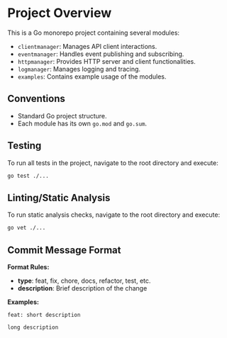 # Project Overview

This is a Go monorepo project containing several modules:

- `clientmanager`: Manages API client interactions.
- `eventmanager`: Handles event publishing and subscribing.
- `httpmanager`: Provides HTTP server and client functionalities.
- `logmanager`: Manages logging and tracing.
- `examples`: Contains example usage of the modules.

## Conventions

- Standard Go project structure.
- Each module has its own `go.mod` and `go.sum`.

## Testing

To run all tests in the project, navigate to the root directory and execute:

```bash
go test ./...
```

## Linting/Static Analysis

To run static analysis checks, navigate to the root directory and execute:

```bash
go vet ./...
```

## Commit Message Format

**Format Rules:**
- **type**: feat, fix, chore, docs, refactor, test, etc.
- **description**: Brief description of the change

**Examples:**
```
feat: short description

long description
```
